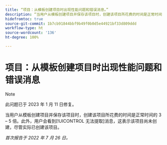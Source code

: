 ```yaml
---
title: “项目：从模板创建项目时出现性能问题和错误消息。”
description: “当用户从模板创建项目并保存该项目时，创建该项目所花费的时间是正常时间的 3 – 5 倍。此外，用户会看到‘无法提取’消息，这表示该项目尚未创建，尽管实际已创建该项目。”
hidefromtoc: true
source-git-commit: 1b7cb91844bbf9b49f0b0d5e44921bf33d809ddd
workflow-type: ht
source-wordcount: '136'
ht-degree: 100%

---
```



# 项目：从模板创建项目时出现性能问题和错误消息

>[!NOTE]
>
>此问题已于 2023 年 1 月 11 日修复。

当用户从模板创建项目并保存该项目时，创建该项目所花费的时间是正常时间的 3 – 5 倍。此外，用户会看到[!UICONTROL 无法提取]消息，这表示该项目尚未创建，尽管实际已创建该项目。

_首次报告于 2022 年 7 月 26 日。_

